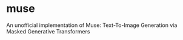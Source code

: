 # muse
An unofficial implementation of Muse: Text-To-Image Generation via Masked Generative Transformers
